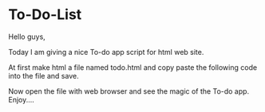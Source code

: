 # To-Do-List

Hello guys, 

Today I am giving a nice To-do app script for html web site. 

At first make html a file named todo.html and copy paste the following code into the file and save.

Now open the file with web browser and see the magic of the To-do app. Enjoy....
